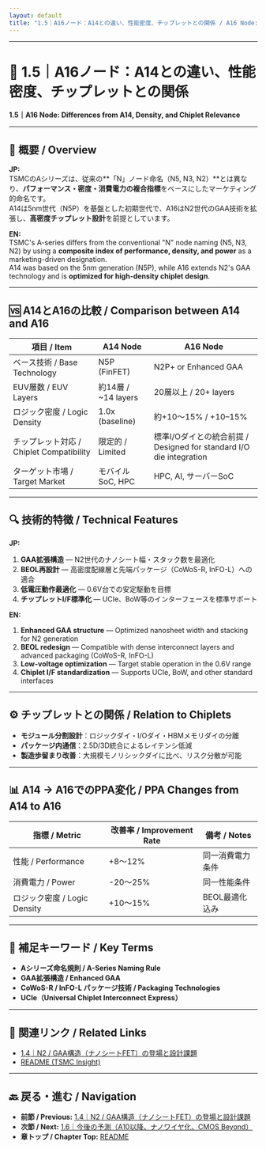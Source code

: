```yaml
---
layout: default
title: "1.5｜A16ノード：A14との違い、性能密度、チップレットとの関係 / A16 Node: Differences from A14, Density, and Chiplet Relevance"
---
```


---

# 🔬 1.5｜A16ノード：A14との違い、性能密度、チップレットとの関係  
**1.5｜A16 Node: Differences from A14, Density, and Chiplet Relevance**

---

## 📌 概要 / Overview

**JP:**  
TSMCのAシリーズは、従来の**「N」ノード命名（N5, N3, N2）**とは異なり、**パフォーマンス・密度・消費電力の複合指標**をベースにしたマーケティング的命名です。  
A14は5nm世代（N5P）を基盤とした初期世代で、A16はN2世代のGAA技術を拡張し、**高密度チップレット設計**を前提としています。  

**EN:**  
TSMC's A-series differs from the conventional "N" node naming (N5, N3, N2) by using a **composite index of performance, density, and power** as a marketing-driven designation.  
A14 was based on the 5nm generation (N5P), while A16 extends N2's GAA technology and is **optimized for high-density chiplet design**.

---

## 🆚 A14とA16の比較 / Comparison between A14 and A16

| 項目 / Item | A14 Node | A16 Node |
|-------------|----------|----------|
| ベース技術 / Base Technology | N5P (FinFET) | N2P+ or Enhanced GAA |
| EUV層数 / EUV Layers | 約14層 / ~14 layers | 20層以上 / 20+ layers |
| ロジック密度 / Logic Density | 1.0x (baseline) | 約+10〜15% / +10–15% |
| チップレット対応 / Chiplet Compatibility | 限定的 / Limited | 標準I/Oダイとの統合前提 / Designed for standard I/O die integration |
| ターゲット市場 / Target Market | モバイルSoC, HPC | HPC, AI, サーバーSoC |

---

## 🔍 技術的特徴 / Technical Features

**JP:**
1. **GAA拡張構造** — N2世代のナノシート幅・スタック数を最適化  
2. **BEOL再設計** — 高密度配線層と先端パッケージ（CoWoS-R, InFO-L）への適合  
3. **低電圧動作最適化** — 0.6V台での安定駆動を目標  
4. **チップレットI/F標準化** — UCIe、BoW等のインターフェースを標準サポート

**EN:**
1. **Enhanced GAA structure** — Optimized nanosheet width and stacking for N2 generation  
2. **BEOL redesign** — Compatible with dense interconnect layers and advanced packaging (CoWoS-R, InFO-L)  
3. **Low-voltage optimization** — Target stable operation in the 0.6V range  
4. **Chiplet I/F standardization** — Supports UCIe, BoW, and other standard interfaces

---

## ⚙️ チップレットとの関係 / Relation to Chiplets

- **モジュール分割設計**：ロジックダイ・I/Oダイ・HBMメモリダイの分離  
- **パッケージ内通信**：2.5D/3D統合によるレイテンシ低減  
- **製造歩留まり改善**：大規模モノリシックダイに比べ、リスク分散が可能

---

## 📊 A14 → A16でのPPA変化 / PPA Changes from A14 to A16

| 指標 / Metric | 改善率 / Improvement Rate | 備考 / Notes |
|---------------|--------------------------|--------------|
| 性能 / Performance | +8〜12% | 同一消費電力条件 |
| 消費電力 / Power | -20〜25% | 同一性能条件 |
| ロジック密度 / Logic Density | +10〜15% | BEOL最適化込み |

---

## 🧠 補足キーワード / Key Terms

- **Aシリーズ命名規則 / A-Series Naming Rule**  
- **GAA拡張構造 / Enhanced GAA**  
- **CoWoS-R / InFO-L パッケージ技術 / Packaging Technologies**  
- **UCIe（Universal Chiplet Interconnect Express）**

---

## 📎 関連リンク / Related Links

- [1.4｜N2 / GAA構造（ナノシートFET）の登場と設計課題](1_4_gaa_intro.md)  
- [README (TSMC Insight)](../README.md)

---

## 🔙 戻る・進む / Navigation
- **前節 / Previous:** [1.4｜N2 / GAA構造（ナノシートFET）の登場と設計課題](1_4_gaa_intro.md)  
- **次節 / Next:** [1.6｜今後の予測（A10以降、ナノワイヤ化、CMOS Beyond）](1_6_future_outlook.md)  
- **章トップ / Chapter Top:** [README](../README.md)
